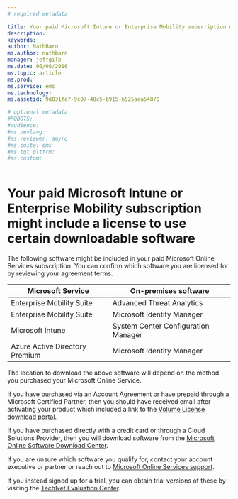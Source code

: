 ```yaml
---
# required metadata

title: Your paid Microsoft Intune or Enterprise Mobility subscription might include a license to use certain downloadable software | Microsoft Intune
description:
keywords:
author: NathBarn
ms.author: nathbarn
manager: jeffgilb
ms.date: 06/08/2016
ms.topic: article
ms.prod:
ms.service: ems
ms.technology:
ms.assetid: 9d031fa7-9c07-48c5-b915-6525aea54870

# optional metadata
#ROBOTS:
#audience:
#ms.devlang:
#ms.reviewer: amyro
#ms.suite: ems
#ms.tgt_pltfrm:
#ms.custom:
---
```


# Your paid Microsoft Intune or Enterprise Mobility subscription might include a license to use certain downloadable software

The following software might be included in your paid Microsoft Online Services subscription.  You can confirm which software you are licensed for by reviewing your agreement terms.

| **Microsoft Service**    | **On-premises software**           |
| ------------- |-------------|
|Enterprise Mobility Suite |	Advanced Threat Analytics |
|Enterprise Mobility Suite |	Microsoft Identity Manager |
|Microsoft Intune |	System Center Configuration Manager |
|Azure Active Directory Premium |	Microsoft Identity Manager |

The location to download the above software will depend on the method you purchased your Microsoft Online Service.

If you have purchased via an Account Agreement or have prepaid through a Microsoft Certified Partner, then you should have received email after activating your product which included a link to the [Volume License download portal](https://www.microsoft.com/Licensing/servicecenter/default.aspx).

If you have purchased directly with a credit card or through a Cloud Solutions Provider, then you will download software from the [Microsoft Online Software Download Center](https://www.microsoft.com/online/downloads/HomeRealmDiscovery.aspx).

If you are unsure which software you qualify for, contact your account executive or partner or reach out to [Microsoft Online Services support](https://technet.microsoft.com/en-us/dn932057.aspx).

If you instead signed up for a trial, you can obtain trial versions of these by visiting the [TechNet Evaluation Center](https://www.microsoft.com/evalcenter/try).
